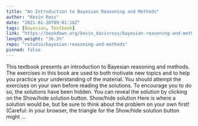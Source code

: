 ```yaml
---
title: "An Introduction to Bayesian Reasoning and Methods"
author: "Kevin Ross"
date: "2021-01-20T09:01:16Z"
tags: [Bayesian, Textbook]
link: "https://bookdown.org/kevin_davisross/bayesian-reasoning-and-methods/"
length_weight: "36.3%"
repo: "rstudio/bayesian-reasoning-and-methods"
pinned: false
---
```


This textbook presents an introduction to Bayesian reasoning and methods. The exercises in this book are used to both motivate new topics and to help you practice your understanding of the material. You should attempt the exercises on your own before reading the solutions. To encourage you to do so, the solutions have been hidden. You can reveal the solution by clicking on the Show/hide solution button. Show/hide solution Here is where a solution would be, but be sure to think about the problem on your own first! (Careful: in your browser, the triangle for the Show/hide solution button might ...
